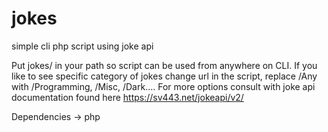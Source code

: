 # jokes
simple cli php script using joke api

Put jokes/ in your path so script can be used from anywhere on CLI.
If you like to see specific category of jokes change url in the script, replace /Any with /Programming, /Misc, /Dark....
For more options consult with joke api documentation found here https://sv443.net/jokeapi/v2/

Dependencies -> php
